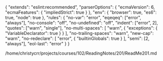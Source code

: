{
  "extends": "eslint:recommended",
  "parserOptions": {
    "ecmaVersion": 6,
    "ecmaFeatures": {
      "impliedStrict": true
    }
  },
  "env": {
    "browser": true,
    "es6": true,
    "node": true
  },
  "rules": {
    "no-var": "error",
    "eqeqeq": ["error", "always"],
    "no-console": "off",
    "no-undefined": "off",
    "indent": ["error", 2],
    "quotes": ["warn", "single"],
    "no-multi-spaces": [
      "warn",
      {
        "exceptions": {
          "VariableDeclarator": true
        }
      }
    ],
    "no-trailing-spaces": "warn",
    "new-cap": "warn",
    "no-redeclare": [
      "error",
      {
        "builtinGlobals": true
      }
    ],
    "semi": [2, "always"],
    "eol-last": "error"
  }
}

/home/christycrr/projects/courses/102/ReadingNotes/201/ReadMe201.md